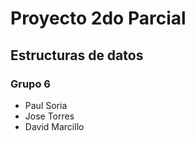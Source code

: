 # Proyecto 2do Parcial
## Estructuras de datos
### Grupo 6
- Paul Soria
- Jose Torres
- David Marcillo
